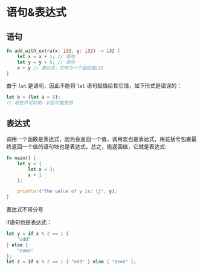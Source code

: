 # 语句&表达式

## 语句

```rust
fn add_with_extra(x: i32, y: i32) -> i32 {
    let x = x + 1; // 语句
    let y = y + 5; // 语句
    x + y // 表达式，它作为一个返回值i32
}
```

由于 `let` 是语句，因此不能将 `let` 语句赋值给其它值，如下形式是错误的：

```rust
let b = (let a = 8);
// 现在不可以用，以后可能支持
```

## 表达式

调用一个函数是表达式，因为会返回一个值，调用宏也是表达式，用花括号包裹最终返回一个值的语句块也是表达式，总之，能返回值，它就是表达式:

```rust
fn main() {
    let y = {
        let x = 3;
        x + 1
    };

    println!("The value of y is: {}", y);
}
```

表达式不带分号

if语句也是表达式：

```rust
let y = if x % 2 == 1 {
    "odd"
} else {
    "even"
};
let z = if x % 2 == 1 { "odd" } else { "even" };
```

